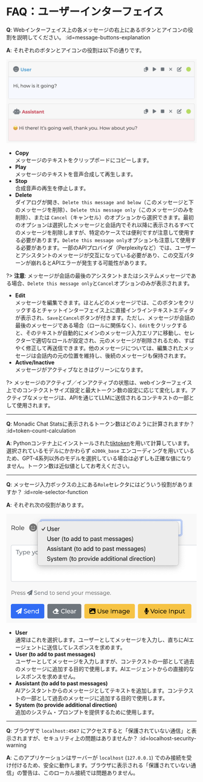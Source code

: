 # FAQ：ユーザーインターフェイス

**Q**: Webインターフェイス上の各メッセージの右上にあるボタンとアイコンの役割を説明してください。 :id=message-buttons-explanation

**A**: それぞれのボタンとアイコンの役割は以下の通りです。

![](../assets/images/message-buttons.png ':size=600')

- **Copy**<br />メッセージのテキストをクリップボードにコピーします。
- **Play**<br />メッセージのテキストを音声合成して再生します。
- **Stop**<br />合成音声の再生を停止します。
- **Delete**<br />ダイアログが開き、`Delete this message and below`（このメッセージと下のメッセージを削除）、`Delete this message only`（このメッセージのみを削除）、または `Cancel`（キャンセル）のオプションから選択できます。最初のオプションは選択したメッセージと会話内でそれ以降に表示されるすべてのメッセージを削除しますが、特定のケースでは便利ですが注意して使用する必要があります。`Delete this message only`オプションも注意して使用する必要があります。一部のAPIプロバイダ（Perplexityなど）では、ユーザーとアシスタントのメッセージが交互になっている必要があり、この交互パターンが崩れるとAPIエラーが発生する可能性があります。

?> **注意**: メッセージが会話の最後のアシスタントまたはシステムメッセージである場合、`Delete this message only`と`Cancel`オプションのみが表示されます。
- **Edit**<br />メッセージを編集できます。ほとんどのメッセージでは、このボタンをクリックするとチャットインターフェイス上に直接インラインテキストエディタが表示され、`Save`と`Cancel`ボタンが付きます。ただし、メッセージが会話の最後のメッセージである場合（ロールに関係なく）、`Edit`をクリックすると、そのテキストが自動的にメインのメッセージ入力エリアに移動し、セレクターで適切なロールが設定され、元のメッセージが削除されるため、すばやく修正して再送信できます。他のメッセージについては、編集されたメッセージは会話内の元の位置を維持し、後続のメッセージも保持されます。
- **Active/Inactive**<br />メッセージがアクティブなときはグリーンになります。

?> メッセージのアクティブ／インアクティブの状態は、webインターフェイス上でのコンテクストサイズ設定と最大トークン数の設定に応じて変化します。アクティブなメッセージは、APIを通じてLLMに送信されるコンテキストの一部として使用されます。

---

**Q**: Monadic Chat Statsに表示されるトークン数はどのように計算されますか？ :id=token-count-calculation


**A**: Pythonコンテナ上にインストールされた[tiktoken](https://github.com/openai/tiktoken)を用いて計算しています。選択されているモデルにかかわらず `o200k_base` エンコーディングを用いているため、GPT-4系列以外のモデルを選択している場合は必ずしも正確な値になりません。トークン数は近似値としてお考えください。

---

**Q**: メッセージ入力ボックスの上にある`Role`セレクタにはどういう役割がありますか？ :id=role-selector-function

**A**: それぞれ次の役割があります。

![](../assets/images/role-selector.png ':size=400')

- **User**<br />通常はこれを選択します。ユーザーとしてメッセージを入力し、直ちにAIエージェントに送信してレスポンスを求めます。
- **User (to add to past messages)**<br />ユーザーとしてメッセージを入力しますが、コンテクストの一部として過去のメッセージに追加する目的で使用します。AIエージェントからの直接的なレスポンスを求めません。
- **Assistant (to add to past messages)**<br />AIアシスタントからのメッセージとしてテキストを追加します。コンテクストの一部として過去のメッセージに追加する目的で使用します。
- **System (to provide additional direction)**<br />追加のシステム・プロンプトを提供するために使用します。

---

**Q**: ブラウザで `localhost:4567` にアクセスすると「保護されていない通信」と表示されますが、セキュリティ上の問題はありませんか？ :id=localhost-security-warning

**A**: このアプリケーションはサーバーが `localhost` (`127.0.0.1`) でのみ接続を受け付けるため、安全に動作します。ブラウザに表示される「保護されていない通信」の警告は、このローカル接続では問題ありません。
